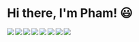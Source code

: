 # Hi there, I'm Pham! 😃

<img align="left" src="https://github-readme-stats.vercel.app/api?username=timphamvn33&show_icons=true&theme=radical "  />
<img aling="left" src="https://github-readme-stats.vercel.app/api/top-langs/?username=timphamvn33&layout=compact "  />
<img align="left" src="https://img.shields.io/badge/c++-%2300599C.svg?style=for-the-badge&logo=c%2B%2B&logoColor=white" />
<img align="left" src="https://img.shields.io/badge/python-3670A0?style=for-the-badge&logo=python&logoColor=ffdd54" />
<img align="left" src="https://img.shields.io/badge/java-%23ED8B00.svg?style=for-the-badge&logo=java&logoColor=white"/>
<img align="left" src="https://img.shields.io/badge/html5-%23E34F26.svg?style=for-the-badge&logo=html5&logoColor=white" />
<img html align="left" src="https://img.shields.io/badge/javascript-%23323330.svg?style=for-the-badge&logo=javascript&logoColor=%23F7DF1E" />
<img align="left" src="https://img.shields.io/badge/css3-%231572B6.svg?style=for-the-badge&logo=css&logoColor=white"/>
